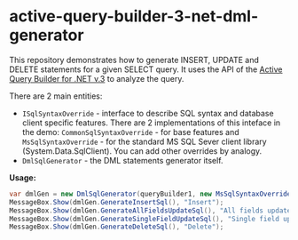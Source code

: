 # active-query-builder-3-net-dml-generator
This repository demonstrates how to generate INSERT, UPDATE and DELETE statements for a given SELECT  query. It uses the API of the [Active Query Builder for .NET v.3](https://www.activequerybuilder.com/) to analyze the query.

There are 2 main entities:
- `ISqlSyntaxOverride` - interface to describe SQL syntax and database client specific features.
There are 2 implementations of this inteface in the demo: `CommonSqlSyntaxOverride` - for base features and `MsSqlSyntaxOverride` - for the standard MS SQL Sever client library (System.Data.SqlClient).
You can add other overrides by analogy.
- `DmlSqlGenerator` - the DML statements generator itself.

**Usage:**
```c#
var dmlGen = new DmlSqlGenerator(queryBuilder1, new MsSqlSyntaxOverride());
MessageBox.Show(dmlGen.GenerateInsertSql(), "Insert");
MessageBox.Show(dmlGen.GenerateAllFieldsUpdateSql(), "All fields update");
MessageBox.Show(dmlGen.GenerateSingleFieldUpdateSql(), "Single field update");
MessageBox.Show(dmlGen.GenerateDeleteSql(), "Delete");
```
